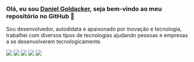 ### Olá, eu sou [Daniel Goldacker](https://github.com/daniel-goldacker), seja bem-vindo ao meu repositório no GitHub 👋 


Sou desenvolvedor, autodidata e apaixonado por inovação e tecnologia, trabalhei com diversos tipos de tecnologias ajudando pessoas e empresas a se desenvolverem tecnologicamente.

<div>
 <a href="https://www.linkedin.com/in/daniel-goldacker-2464597a" target="_blank"><img src="https://img.shields.io/badge/-LinkedIn-%230077B5?style=for-the-badge&logo=linkedin&logoColor=white" target="_blank"></a> 
<a href="https://www.instagram.com/danielgoldacker" target="_blank"><img src="https://img.shields.io/badge/-Instagram-%23E4405F?style=for-the-badge&logo=instagram&logoColor=white" target="_blank"></a> 
<a href="https://join.skype.com/invite/qEMZdKoowp0W" target="_blank"><img src="https://img.shields.io/badge/-Skype-%230077B5?style=for-the-badge&logo=skype&logoColor=white" target="_blank"></a>
<a href="https://api.whatsapp.com/send?phone=55047991457410" target="_blank"><img src="https://img.shields.io/badge/-Whatsapp-Ibe25?style=for-the-badge&logo=whatsapp&logoColor=white" target="_blank"></a>
   <a href = "mailto:daniel-goldacker@hotmail.com"><img src="https://img.shields.io/badge/-Email-%23333?style=for-the-badge&logo=gmail&logoColor=white" target="_blank"></a>
</div>
